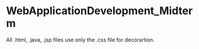 # WebApplicationDevelopment_Midterm

All .html, .java, .jsp files use only the .css file for decorartion.
